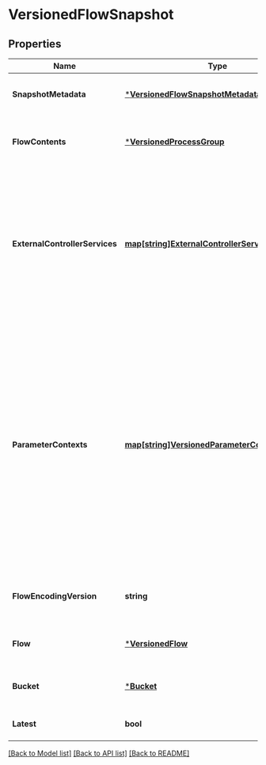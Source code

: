 # VersionedFlowSnapshot

## Properties
Name | Type | Description | Notes
------------ | ------------- | ------------- | -------------
**SnapshotMetadata** | [***VersionedFlowSnapshotMetadata**](VersionedFlowSnapshotMetadata.md) | The metadata for this snapshot | [default to null]
**FlowContents** | [***VersionedProcessGroup**](VersionedProcessGroup.md) | The contents of the versioned flow | [default to null]
**ExternalControllerServices** | [**map[string]ExternalControllerServiceReference**](ExternalControllerServiceReference.md) | The information about controller services that exist outside this versioned flow, but are referenced by components within the versioned flow. | [optional] [default to null]
**ParameterContexts** | [**map[string]VersionedParameterContext**](VersionedParameterContext.md) | The parameter contexts referenced by process groups in the flow contents. The mapping is from the name of the context to the context instance, and it is expected that any context in this map is referenced by at least one process group in this flow. | [optional] [default to null]
**FlowEncodingVersion** | **string** | The optional encoding version of the flow contents. | [optional] [default to null]
**Flow** | [***VersionedFlow**](VersionedFlow.md) | The flow this snapshot is for | [optional] [default to null]
**Bucket** | [***Bucket**](Bucket.md) | The bucket where the flow is located | [optional] [default to null]
**Latest** | **bool** |  | [optional] [default to null]

[[Back to Model list]](../pkg/nifi/README.md#documentation-for-models) [[Back to API list]](../pkg/nifi/README.md#documentation-for-api-endpoints) [[Back to README]](../pkg/nifi/README.md)


